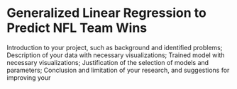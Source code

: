 # Generalized Linear Regression to Predict NFL Team Wins
Introduction to your project, such as background and identified problems;
Description of your data with necessary visualizations;
Trained model with necessary visualizations;
Justification of the selection of models and parameters;
Conclusion and limitation of your research, and suggestions for improving your
